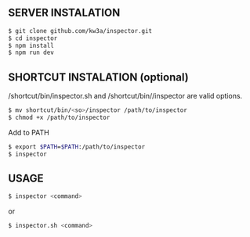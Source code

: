 ## SERVER INSTALATION
```bash
$ git clone github.com/kw3a/inspector.git
$ cd inspector
$ npm install
$ npm run dev
```
## SHORTCUT INSTALATION (optional)
/shortcut/bin/inspector.sh and /shortcut/bin/<so>/inspector are valid options.
```bash
$ mv shortcut/bin/<so>/inspector /path/to/inspector
$ chmod +x /path/to/inspector
```
Add to PATH
```bash
$ export $PATH=$PATH:/path/to/inspector
$ inspector
```
## USAGE
```bash
$ inspector <command>
```
or 
```bash
$ inspector.sh <command>
```
